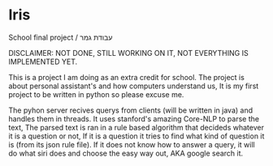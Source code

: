# Iris
School final project / עבודת גמר

DISCLAIMER: 
NOT DONE, STILL WORKING ON IT, NOT EVERYTHING IS IMPLEMENTED YET.

This is a project I am doing as an extra credit for school.
The project is about personal assistant's and how computers understand us, 
It is my first project to be written in python so please excuse me.

The pyhon server recives querys from clients (will be written in java) and handles them in threads.
It uses stanford's amazing Core-NLP to parse the text, The parsed text is ran in a rule based algorithm that decideds whatever it is a question or not,
If it is a question it tries to find what kind of question it is (from its json rule file).
If it does not know how to answer a query, it will do what siri does and choose the easy way out, AKA google search it.
